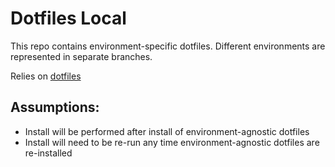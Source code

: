 # Dotfiles Local
This repo contains environment-specific dotfiles. Different environments are represented in separate branches.

Relies on [dotfiles](https://github.com/zgamache/dotfiles)

## Assumptions:
- Install will be performed after install of environment-agnostic dotfiles
- Install will need to be re-run any time environment-agnostic dotfiles are re-installed
